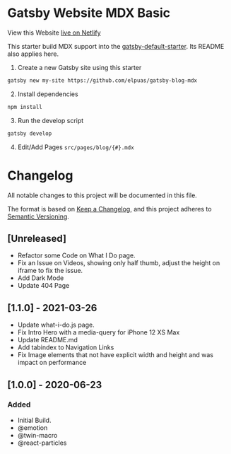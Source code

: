 # Gatsby Website MDX Basic

View this Website [live on Netlify](https://elpuas.com/)

This starter build MDX support into the
[gatsby-default-starter](https://github.com/gatsbyjs/gatsby-starter-default). Its
README also applies here.

1. Create a new Gatsby site using this starter

```sh
gatsby new my-site https://github.com/elpuas/gatsby-blog-mdx
```

2. Install dependencies

```sh
npm install
```

3. Run the develop script

```sh
gatsby develop
```

4. Edit/Add Pages  `src/pages/blog/{#}.mdx`

# Changelog
All notable changes to this project will be documented in this file.

The format is based on [Keep a Changelog](https://keepachangelog.com/en/1.0.0/),
and this project adheres to [Semantic Versioning](https://semver.org/spec/v2.0.0.html).

## [Unreleased]
- Refactor some Code on What I Do page.
- Fix an Issue on Videos, showing only half thumb, adjust the height on iframe to fix the issue.
- Add Dark Mode
- Update 404 Page

## [1.1.0] - 2021-03-26

- Update what-i-do.js page.
- Fix Intro Hero with a media-query for iPhone 12 XS Max
- Update README.md
- Add tabindex to Navigation Links
- Fix Image elements that not have explicit width and height and was impact on performance

## [1.0.0] - 2020-06-23
### Added

- Initial Build.
- @emotion
- @twin-macro
- @react-particles


